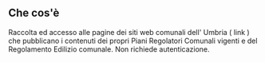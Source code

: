 <h2 ><span class="Accordion-link">Che cos'è</span></h2>Raccolta ed accesso alle pagine dei siti web comunali dell' Umbria ( link ) che pubblicano i contenuti dei propri Piani Regolatori Comunali vigenti e del Regolamento Edilizio comunale.
Non richiede autenticazione.
